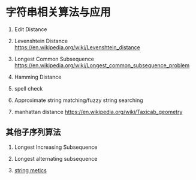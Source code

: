 # 字符串相关算法与应用

1. Edit Distance
1. Levenshtein Distance https://en.wikipedia.org/wiki/Levenshtein_distance
1. Longest Common Subsequence https://en.wikipedia.org/wiki/Longest_common_subsequence_problem
1. Hamming Distance
1. spell check
1. Approximate string matching/fuzzy string searching

1. manhattan distance https://en.wikipedia.org/wiki/Taxicab_geometry

## 其他子序列算法

1. Longest Increasing Subsequence
1. Longest alternating subsequence

1. [string metics](https://en.wikipedia.org/wiki/String_metric)
